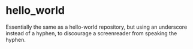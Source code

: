 # hello_world
Essentially the same as a hello-world repository, but using an underscore instead of a hyphen, to discourage a screenreader from speaking the hyphen.
